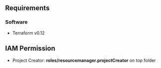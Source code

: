 ## Requirements

### Software
* Terraform v0.12

## IAM Permission
* Project Creator: **roles/resourcemanager.projectCreator** on top folder